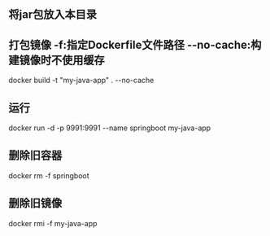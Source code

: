 ## 将jar包放入本目录

## 打包镜像 -f:指定Dockerfile文件路径 --no-cache:构建镜像时不使用缓存
docker build -t "my-java-app" . --no-cache

## 运行
docker run -d -p 9991:9991 --name springboot my-java-app

## 删除旧容器
docker rm -f springboot

## 删除旧镜像
docker rmi -f my-java-app